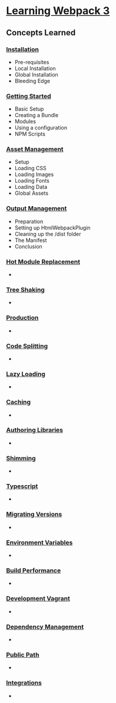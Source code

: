 # [Learning Webpack 3](https://webpack.js.org)

## Concepts Learned

### [Installation](https://webpack.js.org/guides/installation)

- Pre-requisites
- Local Installation
- Global Installation
- Bleeding Edge

### [Getting Started](https://webpack.js.org/guides/getting-started)

- Basic Setup
- Creating a Bundle
- Modules
- Using a configuration
- NPM Scripts

### [Asset Management](https://webpack.js.org/guides/asset-started)

- Setup
- Loading CSS
- Loading Images
- Loading Fonts
- Loading Data
- Global Assets

### [Output Management](https://webpack.js.org/guides/output-management)

- Preparation
- Setting up HtmlWebpackPlugin
- Cleaning up the /dist folder
- The Manifest
- Conclusion

### [Hot Module Replacement](https://webpack.js.org/guides/hot-module-replacement)

-

### [Tree Shaking](https://webpack.js.org/guides/tree-shaking)

-

### [Production](https://webpack.js.org/guides/production)

-

### [Code Splitting](https://webpack.js.org/guides/code-splitting)

-

### [Lazy Loading](https://webpack.js.org/guides/lazy-loading)

-

### [Caching](https://webpack.js.org/guides/caching)

-

### [Authoring Libraries](https://webpack.js.org/guides/authoring-libraries)

-

### [Shimming](https://webpack.js.org/guides/shimming)

-

### [Typescript](https://webpack.js.org/guides/typescript)

-

### [Migrating Versions](https://webpack.js.org/guides/migrating-versions)

-

### [Environment Variables](https://webpack.js.org/guides/environment-variables)

-

### [Build Performance](https://webpack.js.org/guides/build-performance)

-

### [Development Vagrant](https://webpack.js.org/guides/development-vagrant)

-

### [Dependency Management](https://webpack.js.org/guides/dependency-management)

-

### [Public Path](https://webpack.js.org/guides/public-path)

-

### [Integrations](https://webpack.js.org/guides/integrations)

-
